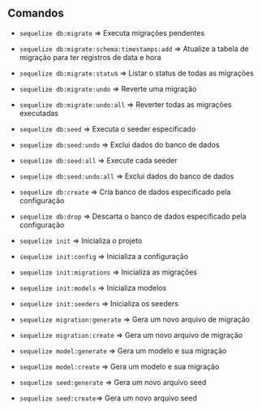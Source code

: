 ## Comandos

- ```sequelize db:migrate``` => Executa migrações pendentes

- ``sequelize db:migrate:schema:timestamps:add``  =>  Atualize a tabela de migração para ter registros de data e hora

- ``sequelize db:migrate:statu``s => Listar o status de todas as migrações

- ``sequelize db:migrate:undo`` => Reverte uma migração

- ``sequelize db:migrate:undo:all`` => Reverter todas as migrações executadas

- ``sequelize db:seed`` => Executa o seeder especificado

- ``sequelize db:seed:undo`` => Exclui dados do banco de dados

- ``sequelize db:seed:all`` => Execute cada seeder

- ``sequelize db:seed:undo:all`` => Exclui dados do banco de dados

- ``sequelize db:create`` => Cria banco de dados especificado pela configuração

- ``sequelize db:drop`` => Descarta o banco de dados especificado pela configuração
- ``sequelize init`` => Inicializa o projeto
- ``sequelize init:config`` => Inicializa a configuração
- ``sequelize init:migrations``  =>  Inicializa as migrações
- ``sequelize init:models`` => Inicializa modelos
- ``sequelize init:seeders`` => Inicializa os seeders
- ``sequelize migration:generate`` => Gera um novo arquivo de migração
- ``sequelize migration:create`` => Gera um novo arquivo de migração
- ``sequelize model:generate`` => Gera um modelo e sua migração
- ``sequelize model:create`` => Gera um modelo e sua migração
- ``sequelize seed:generate`` => Gera um novo arquivo seed
- ``sequelize seed:create``=> Gera um novo arquivo seed
